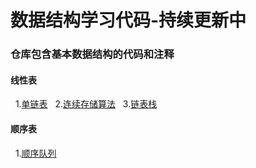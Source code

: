 # 数据结构学习代码-持续更新中
### 仓库包含基本数据结构的代码和注释
#### 线性表
&nbsp;&nbsp;1.[单链表](https://github.com/mx2522/DataStructure/tree/main/%E7%BA%BF%E6%80%A7%E8%A1%A8/%E5%8D%95%E9%93%BE%E8%A1%A8)
&nbsp;&nbsp;2.[连续存储算法](https://github.com/mx2522/DataStructure/tree/main/%E7%BA%BF%E6%80%A7%E8%A1%A8/%E8%BF%9E%E7%BB%AD%E5%AD%98%E5%82%A8%E6%95%B0%E5%AD%97%E7%AE%97%E6%B3%95)
&nbsp;&nbsp;3.[链表栈](https://github.com/mx2522/DataStructure/tree/main/%E7%BA%BF%E6%80%A7%E8%A1%A8/%E9%93%BE%E8%A1%A8%E6%A0%88)
#### 顺序表
&nbsp;&nbsp;1.[顺序队列](https://github.com/mx2522/DataStructure/tree/main/%E9%A1%BA%E5%BA%8F%E8%A1%A8/%E9%A1%BA%E5%BA%8F%E9%98%9F%E5%88%97)

